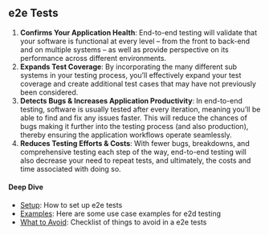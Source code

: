 ## e2e Tests

1. **Confirms Your Application Health**: End-to-end testing will validate that your software is functional at every level – from the front to back-end and on multiple systems – as well as provide perspective on its performance across different environments.
2. **Expands Test Coverage**: By incorporating the many different sub systems in your testing process, you’ll effectively expand your test coverage and create additional test cases that may have not previously been considered.
3. **Detects Bugs & Increases Application Productivity**: In end-to-end testing, software is usually tested after every iteration, meaning you’ll be able to find and fix any issues faster. This will reduce the chances of bugs making it further into the testing process (and also production), thereby ensuring the application workflows operate seamlessly.
4. **Reduces Testing Efforts & Costs**: With fewer bugs, breakdowns, and comprehensive testing each step of the way, end-to-end testing will also decrease your need to repeat tests, and ultimately, the costs and time associated with doing so.

####  Deep Dive

* [Setup](setup.md): How to set up e2e tests
* [Examples](examples.md): Here are some use case examples for e2d testing
* [What to Avoid](what-to-avoid.md): Checklist of things to avoid in a e2e tests


